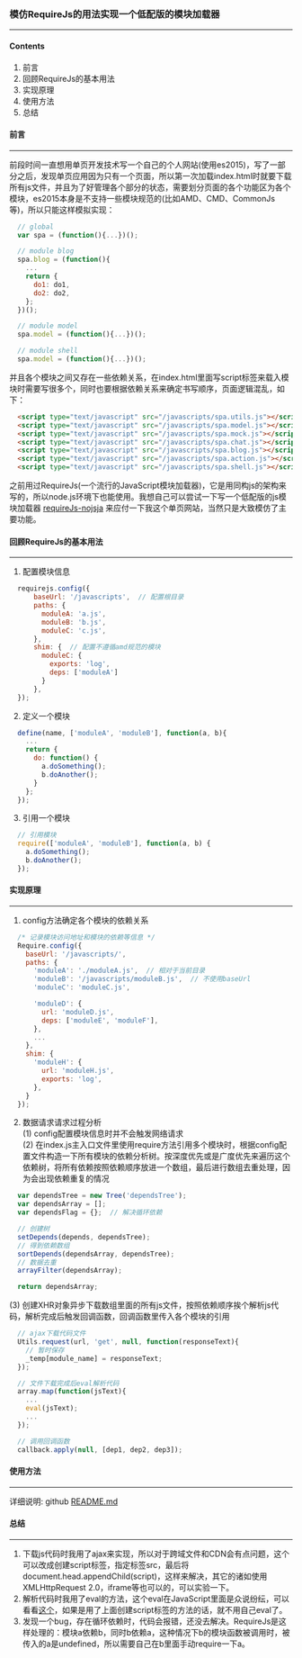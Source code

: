 ### 模仿RequireJs的用法实现一个低配版的模块加载器
____________________________

#### Contents
1. 前言
2. 回顾RequireJs的基本用法
3. 实现原理
4. 使用方法
5. 总结

#### 前言
________

前段时间一直想用单页开发技术写一个自己的个人网站(使用es2015)，写了一部分之后，发现单页应用因为只有一个页面，所以第一次加载index.html时就要下载所有js文件，并且为了好管理各个部分的状态，需要划分页面的各个功能区为各个模块，es2015本身是不支持一些模块规范的(比如AMD、CMD、CommonJs等)，所以只能这样模拟实现：  

```js
  // global
  var spa = (function(){...})();

  // module blog
  spa.blog = (function(){
    ...
    return {
      do1: do1,
      do2: do2,
    };
  })();

  // module model
  spa.model = (function(){...})();

  // module shell
  spa.model = (function(){...})();
```

并且各个模块之间又存在一些依赖关系，在index.html里面写script标签来载入模块时需要写很多个，同时也要根据依赖关系来确定书写顺序，页面逻辑混乱，如下：  

```html
  <script type="text/javascript" src="/javascripts/spa.utils.js"></script>
  <script type="text/javascript" src="/javascripts/spa.model.js"></script>
  <script type="text/javascript" src="/javascripts/spa.mock.js"></script>
  <script type="text/javascript" src="/javascripts/spa.chat.js"></script>
  <script type="text/javascript" src="/javascripts/spa.blog.js"></script>
  <script type="text/javascript" src="/javascripts/spa.action.js"></script>
  <script type="text/javascript" src="/javascripts/spa.shell.js"></script>
```

之前用过RequireJs(一个流行的JavaScript模块加载器)，它是用同构js的架构来写的，所以node.js环境下也能使用。我想自己可以尝试一下写一个低配版的js模块加载器    [requireJs-nojsja](https://github.com/NoJsJa/requireJs-nojsja) 来应付一下我这个单页网站，当然只是大致模仿了主要功能。  

#### 回顾RequireJs的基本用法
__________________________

1. 配置模块信息  
```js
  requirejs.config({
      baseUrl: '/javascripts',  // 配置根目录
      paths: {
        moduleA: 'a.js',
        moduleB: 'b.js',
        moduleC: 'c.js',
      },
      shim: {  // 配置不遵循amd规范的模块
        moduleC: {
          exports: 'log',
          deps: ['moduleA']
        }
      },
  });
```
2. 定义一个模块  
```js
  define(name, ['moduleA', 'moduleB'], function(a, b){
    ...
    return {
      do: function() {
        a.doSomething();
        b.doAnother();
      }
    };
  });
```
3. 引用一个模块  
```js
  // 引用模块
  require(['moduleA', 'moduleB'], function(a, b) {
    a.doSomething();
    b.doAnother();
  });
```

#### 实现原理
____________

1. config方法确定各个模块的依赖关系  
```js
  /* 记录模块访问地址和模块的依赖等信息 */
  Require.config({
    baseUrl: '/javascripts/',
    paths: {
      'moduleA': './moduleA.js',  // 相对于当前目录
      'moduleB': '/javascripts/moduleB.js',  // 不使用baseUrl
      'moduleC': 'moduleC.js',

      'moduleD': {
        url: 'moduleD.js',
        deps: ['moduleE', 'moduleF'],
      },
      ...
    },
    shim: {
      'moduleH': {
        url: 'moduleH.js',
        exports: 'log',
      },
    }
  });
```

2. 数据请求请求过程分析  
(1) config配置模块信息时并不会触发网络请求  
(2) 在index.js主入口文件里使用require方法引用多个模块时，根据config配置文件构造一下所有模块的依赖分析树。按深度优先或是广度优先来遍历这个依赖树，将所有依赖按照依赖顺序放进一个数组，最后进行数组去重处理，因为会出现依赖重复的情况    
```js
  var dependsTree = new Tree('dependsTree');
  var dependsArray = [];
  var dependsFlag = {};  // 解决循环依赖

  // 创建树
  setDepends(depends, dependsTree);
  // 得到依赖数组
  sortDepends(dependsArray, dependsTree);
  // 数据去重
  arrayFilter(dependsArray);

  return dependsArray;
```
(3) 创建XHR对象异步下载数组里面的所有js文件，按照依赖顺序挨个解析js代码，解析完成后触发回调函数，回调函数里传入各个模块的引用  
  ```js
    // ajax下载代码文件
    Utils.request(url, 'get', null, function(responseText){
      // 暂时保存
      _temp[module_name] = responseText;
    });

    // 文件下载完成后eval解析代码
    array.map(function(jsText){
      ...
      eval(jsText);
      ...
    });

    // 调用回调函数
    callback.apply(null, [dep1, dep2, dep3]);
  ```

#### 使用方法
___________
详细说明: github [README.md](https://github.com/NoJsJa/requireJs-nojsja)

#### 总结
________

1. 下载js代码时我用了ajax来实现，所以对于跨域文件和CDN会有点问题，这个可以改成创建script标签，指定标签src，最后将document.head.appendChild(script)，这样来解决，其它的诸如使用XMLHttpRequest 2.0，iframe等也可以的，可以实验一下。
2. 解析代码时我用了eval的方法，这个eval在JavaScript里面是众说纷纭，可以看看[这个](https://www.zhihu.com/question/20591877)，如果是用了上面创建script标签的方法的话，就不用自己eval了。
3. 发现一个bug，存在循环依赖时，代码会报错，还没去解决。RequireJs是这样处理的：模块a依赖b，同时b依赖a，这种情况下b的模块函数被调用时，被传入的a是undefined，所以需要自己在b里面手动require一下a。

